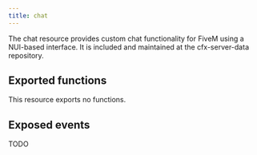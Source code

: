 ```yaml
---
title: chat
---
```


The chat resource provides custom chat functionality for FiveM using a NUI-based interface.
It is included and maintained at the cfx-server-data repository.

Exported functions
------------------

This resource exports no functions.

Exposed events
--------------

TODO
